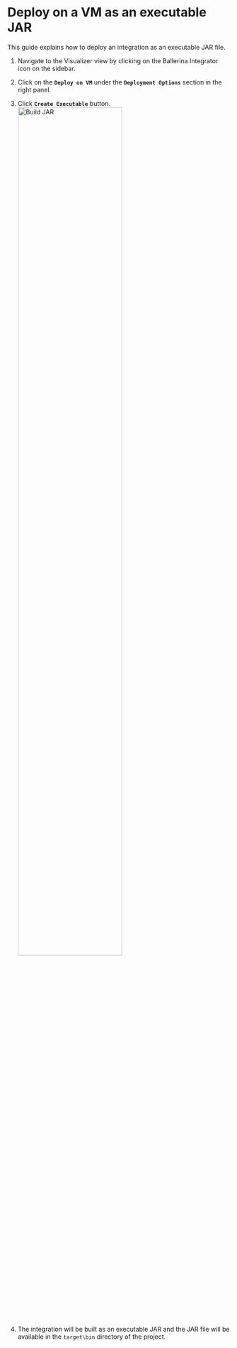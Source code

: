 # Deploy on a VM as an executable JAR

This guide explains how to deploy an integration as an executable JAR file.

1. Navigate to the Visualizer view by clicking on the Ballerina Integrator icon on the sidebar.
2. Click on the **`Deploy on VM`** under the **`Deployment Options`** section in the right panel.
3. Click **`Create Executable`** button.       
<a href="{{base_path}}/assets/img/deploy/jar.gif"><img src="{{base_path}}/assets/img/deploy/jar.gif" alt="Build JAR" width="70%"></a>

4. The integration will be built as an executable JAR and the JAR file will be available in the `target\bin` directory of the project.
